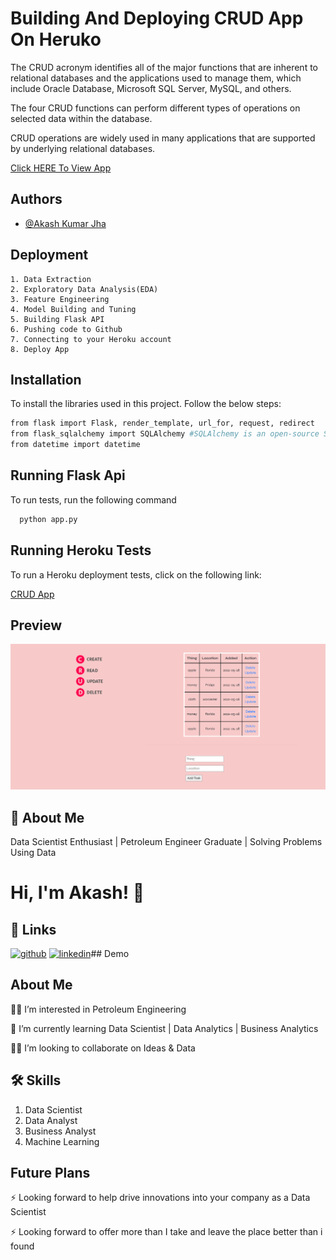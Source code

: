 
# **Building And Deploying CRUD App On Heruko**

The CRUD acronym identifies all of the major functions that are inherent to relational databases and the applications used to manage them, which include Oracle Database, Microsoft SQL Server, MySQL, and others.

The four CRUD functions can perform different types of operations on selected data within the database.

CRUD operations are widely used in many applications that are supported by underlying relational databases.

[Click HERE To View App](https://crud-app-thing-finder.herokuapp.com/)

## Authors

- [@Akash Kumar Jha](https://github.com/Akash1070)


## Deployment

    1. Data Extraction
    2. Exploratory Data Analysis(EDA)
    3. Feature Engineering
    4. Model Building and Tuning
    5. Building Flask API
    6. Pushing code to Github
    7. Connecting to your Heroku account 
    8. Deploy App


## Installation

To install the libraries used in this project. Follow the 
below steps:

```bash
from flask import Flask, render_template, url_for, request, redirect
from flask_sqlalchemy import SQLAlchemy #SQLAlchemy is an open-source SQL toolkit and object-relational mapper for the Python programming language released under the MIT License
from datetime import datetime

```
    
## Running Flask Api

To run tests, run the following command

```bash
  python app.py
```

## Running Heroku Tests

To run a Heroku deployment tests, click on the following link:

[CRUD App](https://crud-app-thing-finder.herokuapp.com/)

## Preview
![Click HERE To View](https://github.com/Akash1070/CRUD-App---Thing-Finder/blob/main/Preview.png)

## 🚀 About Me

Data Scientist Enthusiast | Petroleum Engineer Graduate | Solving Problems Using Data 


# Hi, I'm Akash! 👋


## 🔗 Links
[![github](https://img.shields.io/badge/github-000?style=for-the-badge&logo=ko-fi&logoColor=white)](https://github.com/Akash1070)
[![linkedin](https://img.shields.io/badge/linkedin-0A66C2?style=for-the-badge&logo=linkedin&logoColor=white)](https://www.linkedin.com/in/akashkumar107/)## Demo


## About Me
👩‍💻 I’m interested in Petroleum Engineering

🧠 I’m currently learning Data Scientist | Data Analytics | Business Analytics

👯‍♀️ I’m looking to collaborate on Ideas & Data




## 🛠 Skills
1. Data Scientist
2. Data Analyst
3. Business Analyst
4. Machine Learning 


## Future Plans 

⚡️ Looking forward to help drive innovations into your company as a Data Scientist

⚡️ Looking forward to offer more than I take and leave the place better than i found
